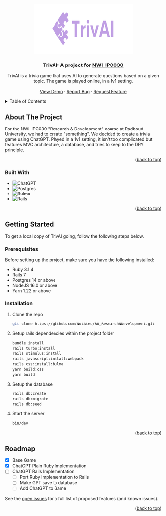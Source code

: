 <!-- Improved compatibility of back to top link: See: https://github.com/othneildrew/Best-README-Template/pull/73 -->
<a name="readme-top"></a>

<!-- PROJECT SHIELDS -->
<!--
*** I'm using markdown "reference style" links for readability.
*** Reference links are enclosed in brackets [ ] instead of parentheses ( ).
*** See the bottom of this document for the declaration of the reference variables
*** for contributors-url, forks-url, etc. This is an optional, concise syntax you may use.
*** https://www.markdownguide.org/basic-syntax/#reference-style-links
-->

<!-- PROJECT LOGO -->
<br />
<div align="center">
  <a href="https://github.com/NotAtec/RU_ResearchNDevelopment">
    <img src="app/assets/images/LogoRD.png" alt="Logo" width="320" height="160">
  </a>

<h3 align="center">TrivAI: A project for <a href="https://www.ru.nl/studiegids/science/vm/osirislinks/ipc/nwi-ipc030/">NWI-IPC030</a></h3>

  <p align="center">
    TrivAI is a trivia game that uses AI to generate questions based on a given topic. The game is played online, in a 1v1 setting. 
    <br />
    <br />
    <a href="#">View Demo</a>
    ·
    <a href="https://github.com/NotAtec/RU_ResearchNDevelopment/issues">Report Bug</a>
    ·
    <a href="https://github.com/NotAtec/RU_ResearchNDevelopment/issues">Request Feature</a>
  </p>
</div>



<!-- TABLE OF CONTENTS -->
<details>
  <summary>Table of Contents</summary>
  <ol>
    <li>
      <a href="#about-the-project">About The Project</a>
      <ul>
        <li><a href="#built-with">Built With</a></li>
      </ul>
    </li>
    <li>
      <a href="#getting-started">Getting Started</a>
      <ul>
        <li><a href="#prerequisites">Prerequisites</a></li>
        <li><a href="#installation">Installation</a></li>
      </ul>
    </li>
    <li><a href="#roadmap">Roadmap</a></li>
  </ol>
</details>



<!-- ABOUT THE PROJECT -->
## About The Project

For the NWI-IPC030 "Research & Development" course at Radboud University, we had to create "something". We decided to create a trivia game using ChatGPT. Played in a 1v1 setting, it isn't too complicated but features MVC architecture, a database, and tries to keep to the DRY principle.


<p align="right">(<a href="#readme-top">back to top</a>)</p>



### Built With

* ![ChatGPT](https://img.shields.io/badge/chatGPT-74aa9c?style=for-the-badge&logo=openai&logoColor=white)
* ![Postgres](https://img.shields.io/badge/postgres-%23316192.svg?style=for-the-badge&logo=postgresql&logoColor=white)
* ![Bulma](https://img.shields.io/badge/bulma-00D0B1?style=for-the-badge&logo=bulma&logoColor=white)
* ![Rails](https://img.shields.io/badge/rails-%23CC0000.svg?style=for-the-badge&logo=ruby-on-rails&logoColor=white)

<p align="right">(<a href="#readme-top">back to top</a>)</p>



<!-- GETTING STARTED -->
## Getting Started

To get a local copy of TrivAI going, follow the following steps below.

### Prerequisites

Before setting up the project, make sure you have the following installed:
* Ruby 3.1.4
* Rails 7
* Postgres 14 or above
* NodeJS 16.0 or above
* Yarn 1.22 or above

### Installation

1. Clone the repo
   ```sh
   git clone https://github.com/NotAtec/RU_ResearchNDevelopment.git
   ```
3. Setup rails dependencies within the project folder
   ```sh
   bundle install
   rails turbo:install
   rails stimulus:install
   rails javascript:install:webpack
   rails css:install:bulma
   yarn build:css
   yarn build
   ```
4. Setup the database
   ```sh
   rails db:create
   rails db:migrate
   rails db:seed
   ```
5. Start the server
   ```sh
   bin/dev
   ```
<p align="right">(<a href="#readme-top">back to top</a>)</p>



<!-- ROADMAP -->
## Roadmap

- [x] Base Game
- [x] ChatGPT Plain Ruby Implementation
- [ ] ChatGPT Rails Implementation
    - [ ] Port Ruby Implementation to Rails
    - [ ] Make GPT save to database
    - [ ] Add ChatGPT to Game

See the [open issues](https://github.com/NotAtec/RU_ResearchNDevelopment/issues) for a full list of proposed features (and known issues).

<p align="right">(<a href="#readme-top">back to top</a>)</p>
